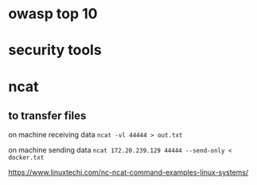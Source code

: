 # owasp top 10
# security tools
# ncat

## to transfer files
on machine receiving data
`ncat -vl 44444 > out.txt`

on machine sending data
`ncat 172.20.239.129 44444 --send-only < docker.txt`

https://www.linuxtechi.com/nc-ncat-command-examples-linux-systems/
